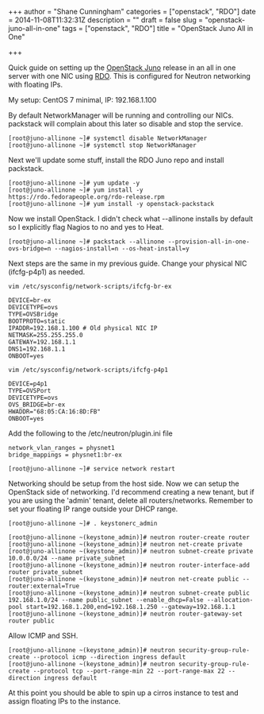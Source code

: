 +++
author = "Shane Cunningham"
categories = ["openstack", "RDO"]
date = 2014-11-08T11:32:31Z
description = ""
draft = false
slug = "openstack-juno-all-in-one"
tags = ["openstack", "RDO"]
title = "OpenStack Juno All in One"

+++


Quick guide on setting up the [OpenStack Juno](http://www.openstack.org/software/juno/) release in an all in one server with one NIC using [RDO](https://openstack.redhat.com/Main_Page). This is configured for Neutron networking with floating IPs. 

My setup: CentOS 7 minimal, IP: 192.168.1.100

By default NetworkManager will be running and controlling our NICs. packstack will complain about this later so disable and stop the service. 

<pre><code>[root@juno-allinone ~]# systemctl disable NetworkManager
[root@juno-allinone ~]# systemctl stop NetworkManager
</pre></code>

Next we'll update some stuff, install the RDO Juno repo and install packstack.

<pre><code>[root@juno-allinone ~]# yum update -y
[root@juno-allinone ~]# yum install -y https://rdo.fedorapeople.org/rdo-release.rpm
[root@juno-allinone ~]# yum install -y openstack-packstack
</pre></code>

Now we install OpenStack. I didn't check what --allinone installs by default so I explicitly flag Nagios to no and yes to Heat. 

<pre><code>[root@juno-allinone ~]# packstack --allinone --provision-all-in-one-ovs-bridge=n --nagios-install=n --os-heat-install=y
</code></pre>

Next steps are the same in my previous guide. Change your physical NIC (ifcfg-p4p1) as needed. 

<pre><code>vim /etc/sysconfig/network-scripts/ifcfg-br-ex

DEVICE=br-ex
DEVICETYPE=ovs
TYPE=OVSBridge
BOOTPROTO=static
IPADDR=192.168.1.100 # Old physical NIC IP
NETMASK=255.255.255.0 
GATEWAY=192.168.1.1 
DNS1=192.168.1.1 
ONBOOT=yes

vim /etc/sysconfig/network-scripts/ifcfg-p4p1

DEVICE=p4p1
TYPE=OVSPort
DEVICETYPE=ovs
OVS_BRIDGE=br-ex
HWADDR="68:05:CA:16:8D:FB"
ONBOOT=yes
</pre></code>

Add the following to the /etc/neutron/plugin.ini file

<pre><code>network_vlan_ranges = physnet1
bridge_mappings = physnet1:br-ex
</code></pre>

<pre><code>[root@juno-allinone ~]# service network restart
</pre></code>

Networking should be setup from the host side. Now we can setup the OpenStack side of networking. I'd recommend creating a new tenant, but if you are using the 'admin' tenant, delete all routers/networks. Remember to set your floating IP range outside your DHCP range. 

<pre><code>[root@juno-allinone ~]# . keystonerc_admin

[root@juno-allinone ~(keystone_admin)]# neutron router-create router
[root@juno-allinone ~(keystone_admin)]# neutron net-create private
[root@juno-allinone ~(keystone_admin)]# neutron subnet-create private 10.0.0.0/24 --name private_subnet
[root@juno-allinone ~(keystone_admin)]# neutron router-interface-add router private_subnet
[root@juno-allinone ~(keystone_admin)]# neutron net-create public --router:external=True
[root@juno-allinone ~(keystone_admin)]# neutron subnet-create public 192.168.1.0/24 --name public_subnet --enable_dhcp=False --allocation-pool start=192.168.1.200,end=192.168.1.250 --gateway=192.168.1.1
[root@juno-allinone ~(keystone_admin)]# neutron router-gateway-set router public
</code></pre>

Allow ICMP and SSH.

<pre><code>[root@juno-allinone ~(keystone_admin)]# neutron security-group-rule-create --protocol icmp --direction ingress default
[root@juno-allinone ~(keystone_admin)]# neutron security-group-rule-create --protocol tcp --port-range-min 22 --port-range-max 22 --direction ingress default
</code></pre>

At this point you should be able to spin up a cirros instance to test and assign floating IPs to the instance. 